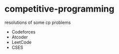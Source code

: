 # competitive-programming
resolutions of some cp problems

- Codeforces
- Atcoder
- LeetCode
- CSES
